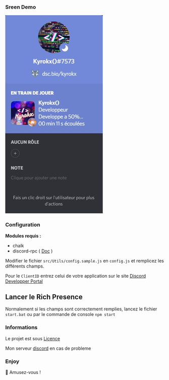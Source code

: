 ### Sreen Demo
![Alt](src/Assets/Demo.jpg)

### Configuration

**Modules requis :**

- chalk
- discord-rpc ( [Doc](https://www.npmjs.com/package/discord-rpc) )

Modifier le fichier `src/Utils/config.sample.js` en `config.js` et remplicez les différents champs.

Pour le `ClientID` entrez celui de votre application sur le site [Discord Developper Portal](https://discord.com/developers/)


## Lancer le Rich Presence

Normalement si les champs sont correctement remplies, lancez le fichier `start.bat` ou par le commande de console `npm start`

### Informations

Le projet est sous [Licence](LISENCE.md)


Mon serveur [discord](https://discord.gg/g7UMuJPmVp) en cas de probleme

### Enjoy

🎉 Amusez-vous !